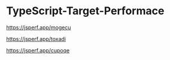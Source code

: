 # TypeScript-Target-Performace
https://jsperf.app/mogecu

https://jsperf.app/toxadi

https://jsperf.app/cupoqe

